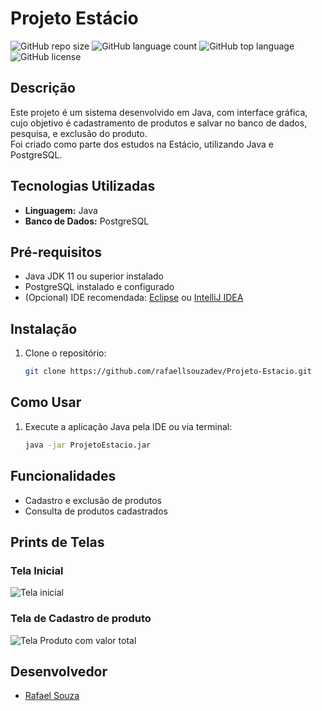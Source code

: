 # Projeto Estácio
![GitHub repo size](https://img.shields.io/github/repo-size/rafaellsouzadev/Projeto-Estacio)
![GitHub language count](https://img.shields.io/github/languages/count/rafaellsouzadev/Projeto-Estacio)
![GitHub top language](https://img.shields.io/github/languages/top/rafaellsouzadev/Projeto-Estacio)
![GitHub license](https://img.shields.io/github/license/rafaellsouzadev/Projeto-Estacio)

## Descrição

Este projeto é um sistema desenvolvido em Java, com interface gráfica, cujo objetivo é cadastramento de produtos e salvar no banco de dados, pesquisa, e exclusão do produto.  
Foi criado como parte dos estudos na Estácio, utilizando Java e PostgreSQL.

## Tecnologias Utilizadas

- **Linguagem:** Java  
- **Banco de Dados:** PostgreSQL

## Pré-requisitos

- Java JDK 11 ou superior instalado
- PostgreSQL instalado e configurado
- (Opcional) IDE recomendada: [Eclipse](https://www.eclipse.org/) ou [IntelliJ IDEA](https://www.jetbrains.com/idea/)

## Instalação

1. Clone o repositório:
   ```bash
   git clone https://github.com/rafaellsouzadev/Projeto-Estacio.git


## Como Usar
1. Execute a aplicação Java pela IDE ou via terminal:
   ```bash
   java -jar ProjetoEstacio.jar

## Funcionalidades

- Cadastro e exclusão de produtos
- Consulta de produtos cadastrados

## Prints de Telas

### Tela Inicial
![Tela inicial](https://github.com/user-attachments/assets/2739fa33-ffd0-4bdf-825a-427fbd8e669a)
### Tela de Cadastro de produto
![Tela Produto com valor total](https://github.com/user-attachments/assets/96a2c09a-9ed5-4b68-abd1-9aeb245133ec)

## Desenvolvedor
- [Rafael Souza](https://github.com/rafaellsouzadev)

